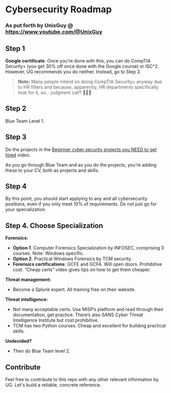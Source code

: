 # Cybersecurity Roadmap

### As put forth by UnixGuy @ https://www.youtube.com/@UnixGuy

## Step 1

**Google certificate**. Once you’re done with this, you can do CompTIA Security+ (you get 30% off once done with the Google course) or ISC^2. However, UG recommends you do neither. Instead, go to Step 2.

> **Note:** Many people intend on doing CompTIA Security+ anyway due to HR filters and because, apparently, HR departments specifically look for it, so… judgment call? 🤷🏻‍♂️

## Step 2

Blue Team Level 1.

## Step 3

Do the projects in the [Beginner cyber security projects you NEED to get hired](https://www.youtube.com/watch?v=LFlsDm8w36A) video.

As you go through Blue Team and as you do the projects, you’re adding these to your CV, both as projects and skills.

## Step 4

By this point, you should start applying to any and all cybersecurity positions, even if you only meet 10% of requirements. Do not just go for your specialization.

## Step 4. Choose Specialization

**Forensics:**

- **Option 1**. Computer Forensics Specialization by INFOSEC, comprising 3 courses. Note: Windows specific.
- **Option 2**. Practical Windows Forensics by TCM security.
- **Forensics certifications**: GCFE and GCFA. Will open doors. Prohibitive cost. “Cheap certs” video gives tips on how to get them cheaper.

**Threat management:**

- Become a Splunk expert. All training free on their website.

**Threat intelligence:**

- Not many acceptable certs. Use MISP’s platform and read through their documentation, get practice. There’s also SANS Cyber Threat Intelligence Institute but cost prohibitive.
- TCM has two Python courses. Cheap and excellent for building practical skills.

**Undecided?**

- Then do Blue Team level 2.

## Contribute

Feel free to contribute to this repo with any other relevant information by UG. Let's build a reliable, concrete reference.
